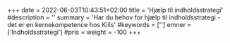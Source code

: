 +++
date = 2022-06-03T10:43:51+02:00
title = 'Hjælp til indholdsstrategi'
#description = ''
summary = 'Har du behov for hjælp til indholdsstrategi - det er en kernekompetence hos Kiils'
#keywords = ['']
emner = ['Indholdsstrategi']
#pris =
weight = -100
+++
